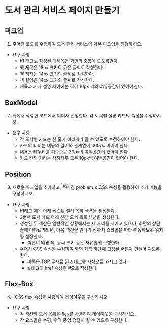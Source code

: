 # 도서 관리 서비스 페이지 만들기

## 마크업
1. 주어진 코드를 수정하여 도서 관리 서비스의 기본 마크업을 진행하시오.

- 요구 사항
  - h1 태그로 작성된 대제목은 화면의 중앙에 오도록한다.
  - 책 제목은 18px 크기의 굵은 글씨로 작성한다.
  - 책 저자는 14px 크기의 글씨로 작성한다.
  - 책 설명은 14px 크기의 글씨로 작성한다.
  - 제목과 저자 설명 사이에는 각각 10px 씩의 여유공간이 있어야한다.


## BoxModel
2. 위에서 작성한 코드에서 이어서 진행한다. 각 도서별 설명 카드의 속성을 수정하시오.

- 요구 사항
    - 각 도서별 카드는 한 줄에 여러개가 올 수 있도록 수정하여야 한다.
    - 카드의 너비는 내용의 길이와 관계없이 300px 이어야 한다.
    - 내용은 테두리를 기준으로 20px의 여백공간이 있어야 한다.
    - 카드 간의 거리는 상하좌우 모두 10px씩 여백공간이 있어야 한다.


## Position
3. 새로운 마크업을 추가하고, 주어진 problem_c.CSS 속성을 활용하여 추가 기능을 구성하시오.

- 요구 사항
    - h1태그 제목 아래 베스트 셀러 목록 섹션을 생성한다.
    - 2번째 도서 카드 아래 신간 도서 목록 섹션을 생성한다.
    - 생성된 두 섹션은 일반적인 상황에서는 제 자리를 지키고 있으나, 화면의 상단 끝에 다다르게되면, 다음 섹션을 만나기 전까지 스크롤을 따라 이동하도록 위치를 설정한다.
        - 섹션의 배경 색, 글씨 크기 등은 자유롭게 구성한다.
    - 주어진 CSS 속성을 수정하여 화면 좌측 하단에 고정된 버튼이 만들어 지도록 한다.
        - 버튼은 TOP 글자로 된 a 태그를 자식으로 가지고 있다.
        - a 태그의 href 속성은 #으로 작성한다.

## Flex-Box
4. . CSS flex 속성을 사용하여 레이아웃을 구성하시오.

- 요구 사항
    - 각 섹션별 도서 목록을 flex를 사용하여 레이아웃을 구성하시오.
    - 각 요소들은 수평, 수직 중앙 정렬이 될 수 있도록 구성한다.
